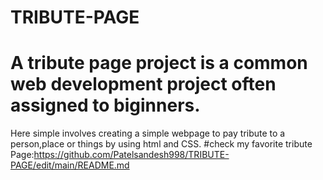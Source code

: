 # TRIBUTE-PAGE
# A tribute page project is a common web development project often assigned to biginners.
Here simple involves creating a simple webpage to pay tribute to a person,place or things by using html and CSS.
#check my favorite tribute Page:https://github.com/Patelsandesh998/TRIBUTE-PAGE/edit/main/README.md
